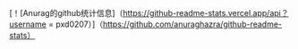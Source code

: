 [！[Anurag的github统计信息]（https://github-readme-stats.vercel.app/api？username = pxd0207）]（https://github.com/anuraghazra/github-readme-stats）
